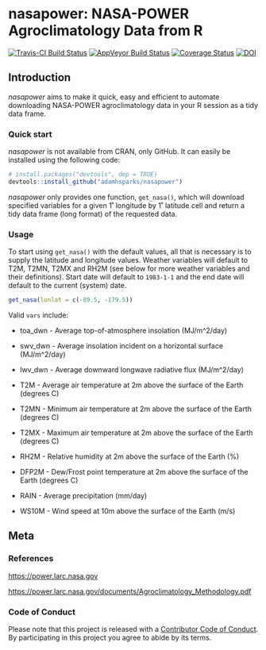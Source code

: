 nasapower: NASA-POWER Agroclimatology Data from R
================

[![Travis-CI Build Status](https://travis-ci.org/adamhsparks/nasapower.svg?branch=master)](https://travis-ci.org/adamhsparks/nasapower) [![AppVeyor Build Status](https://ci.appveyor.com/api/projects/status/github/adamhsparks/nasapower?branch=master&svg=true)](https://ci.appveyor.com/project/adamhsparks/nasapower) [![Coverage Status](https://img.shields.io/codecov/c/github/adamhsparks/nasapower/master.svg)](https://codecov.io/github/adamhsparks/nasapower?branch=master) [![DOI](https://zenodo.org/badge/109224461.svg)](https://zenodo.org/badge/latestdoi/109224461)

Introduction
------------

*nasapower* aims to make it quick, easy and efficient to automate downloading NASA-POWER agroclimatology data in your R session as a tidy data frame.

### Quick start

*nasapower* is not available from CRAN, only GitHub. It can easily be installed using the following code:

``` r
# install.packages("devtools", dep = TRUE)
devtools::install_github("adamhsparks/nasapower")
```

*nasapower* only provides one function, `get_nasa()`, which will download specified variables for a given 1˚ longitude by 1˚ latitude cell and return a tidy data frame (long format) of the requested data.

### Usage

To start using `get_nasa()` with the default values, all that is necessary is to supply the latitude and longitude values. Weather variables will default to T2M, T2MN, T2MX and RH2M (see below for more weather variables and their definitions). Start date will default to `1983-1-1` and the end date will default to the current (system) date.

``` r
get_nasa(lonlat = c(-89.5, -179.5))
```

Valid `vars` include:

-   toa\_dwn - Average top-of-atmosphere insolation (MJ/m^2/day)

-   swv\_dwn - Average insolation incident on a horizontal surface (MJ/m^2/day)

-   lwv\_dwn - Average downward longwave radiative flux (MJ/m^2/day)

-   T2M - Average air temperature at 2m above the surface of the Earth (degrees C)

-   T2MN - Minimum air temperature at 2m above the surface of the Earth (degrees C)

-   T2MX - Maximum air temperature at 2m above the surface of the Earth (degrees C)

-   RH2M - Relative humidity at 2m above the surface of the Earth (%)

-   DFP2M - Dew/Frost point temperature at 2m above the surface of the Earth (degrees C)

-   RAIN - Average precipitation (mm/day)

-   WS10M - Wind speed at 10m above the surface of the Earth (m/s)

Meta
----

### References

<https://power.larc.nasa.gov>

<https://power.larc.nasa.gov/documents/Agroclimatology_Methodology.pdf>

### Code of Conduct

Please note that this project is released with a [Contributor Code of Conduct](CONDUCT.md). By participating in this project you agree to abide by its terms.

